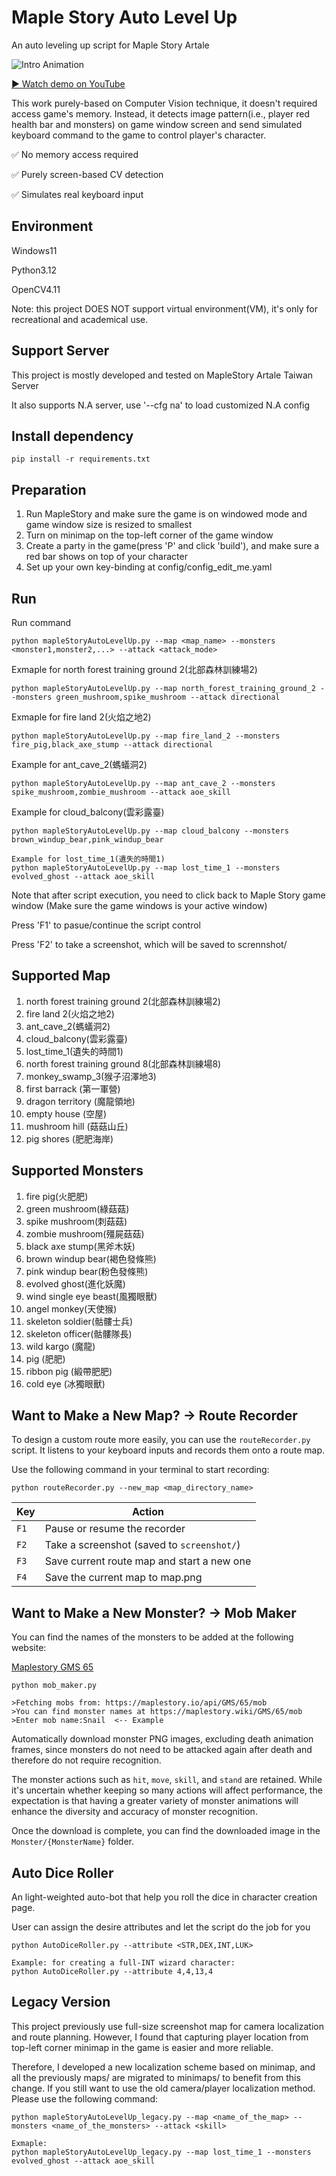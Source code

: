 # Maple Story Auto Level Up

An auto leveling up script for Maple Story Artale

![Intro Animation](media/intro.gif)

[▶ Watch demo on YouTube](https://www.youtube.com/watch?v=QeEXLHO8KN4)

This work purely-based on Computer Vision technique, it doesn't required access game's memory. Instead, it detects image pattern(i.e., player red health bar and monsters) on game window screen and send simulated keyboard command to the game to control player's character.

✅ No memory access required

✅ Purely screen-based CV detection

✅ Simulates real keyboard input

## Environment
Windows11

Python3.12

OpenCV4.11

Note: this project DOES NOT support virtual environment(VM), it's only for recreational and academical use.

## Support Server
This project is mostly developed and tested on MapleStory Artale Taiwan Server

It also supports N.A server, use '--cfg na' to load customized N.A config 

## Install dependency
```
pip install -r requirements.txt
```

## Preparation
1. Run MapleStory and make sure the game is on windowed mode and game window size is resized to smallest
2. Turn on minimap on the top-left corner of the game window
3. Create a party in the game(press 'P' and click 'build'), and make sure a red bar shows on top of your character
4. Set up your own key-binding at config/config_edit_me.yaml

## Run
Run command
```
python mapleStoryAutoLevelUp.py --map <map_name> --monsters <monster1,monster2,...> --attack <attack_mode>
```
Exmaple for north forest training ground 2(北部森林訓練場2)
```
python mapleStoryAutoLevelUp.py --map north_forest_training_ground_2 --monsters green_mushroom,spike_mushroom --attack directional
```
Exmaple for fire land 2(火焰之地2)
```
python mapleStoryAutoLevelUp.py --map fire_land_2 --monsters fire_pig,black_axe_stump --attack directional
```
Example for ant_cave_2(螞蟻洞2)
```
python mapleStoryAutoLevelUp.py --map ant_cave_2 --monsters spike_mushroom,zombie_mushroom --attack aoe_skill
```
Example for cloud_balcony(雲彩露臺)
```
python mapleStoryAutoLevelUp.py --map cloud_balcony --monsters brown_windup_bear,pink_windup_bear
```
```
Example for lost_time_1(遺失的時間1)
python mapleStoryAutoLevelUp.py --map lost_time_1 --monsters evolved_ghost --attack aoe_skill
```
Note that after script execution, you need to click back to Maple Story game window (Make sure the game windows is your active window)

Press 'F1' to pasue/continue the script control

Press 'F2' to take a screenshot, which will be saved to scrennshot/

## Supported Map 
1. north forest training ground 2(北部森林訓練場2)
2. fire land 2(火焰之地2)
3. ant_cave_2(螞蟻洞2)
4. cloud_balcony(雲彩露臺)
5. lost_time_1(遺失的時間1)
6. north forest training ground 8(北部森林訓練場8)
7. monkey_swamp_3(猴子沼澤地3)
8. first barrack (第一軍營)
9. dragon territory (魔龍領地)
10. empty house (空屋)
11. mushroom hill (菇菇山丘)
12. pig shores (肥肥海岸)

## Supported Monsters
1. fire pig(火肥肥)
2. green mushroom(綠菇菇)
3. spike mushroom(刺菇菇)
4. zombie mushroom(殭屍菇菇)
5. black axe stump(黑斧木妖)
6. brown windup bear(褐色發條熊)
7. pink windup bear(粉色發條熊)
8. evolved ghost(進化妖魔)
9. wind single eye beast(風獨眼獸)
10. angel monkey(天使猴)
11. skeleton soldier(骷髏士兵)
12. skeleton officer(骷髏隊長)
13. wild kargo (魔龍)
14. pig (肥肥)
15. ribbon pig (緞帶肥肥)
16. cold eye (冰獨眼獸)


## Want to Make a New Map? → Route Recorder

To design a custom route more easily, you can use the `routeRecorder.py` script.
It listens to your keyboard inputs and records them onto a route map.

Use the following command in your terminal to start recording:

```
python routeRecorder.py --new_map <map_directory_name>
```
| Key  | Action                                     |
| ---- | ------------------------------------------ |
| `F1` | Pause or resume the recorder               |
| `F2` | Take a screenshot (saved to `screenshot/`) |
| `F3` | Save current route map and start a new one |
| `F4` | Save the current map to map.png            |

## Want to Make a New Monster? → Mob Maker

You can find the names of the monsters to be added at the following website:

[Maplestory GMS 65](https://maplestory.wiki/GMS/65/mob)

```
python mob_maker.py

>Fetching mobs from: https://maplestory.io/api/GMS/65/mob
>You can find monster names at https://maplestory.wiki/GMS/65/mob
>Enter mob name:Snail  <-- Example
```

Automatically download monster PNG images, excluding death animation frames, since monsters do not need to be attacked again after death and therefore do not require recognition.

The monster actions such as `hit`, `move`, `skill`, and `stand` are retained. While it's uncertain whether keeping so many actions will affect performance, the expectation is that having a greater variety of monster animations will enhance the diversity and accuracy of monster recognition.

Once the download is complete, you can find the downloaded image in the `Monster/{MonsterName}` folder.

## Auto Dice Roller
An light-weighted auto-bot that help you roll the dice in character creation page.

User can assign the desire attributes and let the script do the job for you

```
python AutoDiceRoller.py --attribute <STR,DEX,INT,LUK>

Example: for creating a full-INT wizard character:
python AutoDiceRoller.py --attribute 4,4,13,4
```

## Legacy Version
This project previously use full-size screenshot map for camera localization
and route planning. However, I found that capturing player location from top-left corner minimap in the game is easier and more reliable.

Therefore, I developed a new localization scheme based on minimap, and all the previously maps/ are migrated to minimaps/ to benefit from this change. If you still want to use the old camera/player localization method. Please use the following command:

```
python mapleStoryAutoLevelUp_legacy.py --map <name_of_the_map> --monsters <name_of_the_monsters> --attack <skill>

Exmaple:
python mapleStoryAutoLevelUp_legacy.py --map lost_time_1 --monsters evolved_ghost --attack aoe_skill
```
